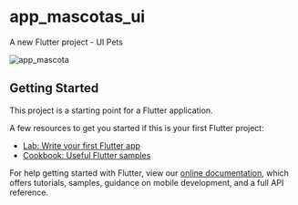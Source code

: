 # app_mascotas_ui

A new Flutter project - UI Pets

![app_mascota](https://user-images.githubusercontent.com/42988089/109745469-e8c35a80-7ba1-11eb-8dd2-18a1bfcf6d3a.gif)

## Getting Started

This project is a starting point for a Flutter application.

A few resources to get you started if this is your first Flutter project:

- [Lab: Write your first Flutter app](https://flutter.dev/docs/get-started/codelab)
- [Cookbook: Useful Flutter samples](https://flutter.dev/docs/cookbook)

For help getting started with Flutter, view our
[online documentation](https://flutter.dev/docs), which offers tutorials,
samples, guidance on mobile development, and a full API reference.
